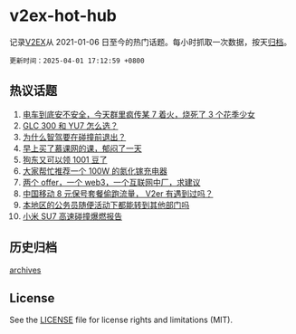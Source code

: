 # v2ex-hot-hub

 记录[V2EX](https://www.v2ex.com/)从 2021-01-06 日至今的热门话题。每小时抓取一次数据，按天[归档](archives)。

`更新时间：2025-04-01 17:12:59 +0800`

## 热议话题

1. [电车到底安不安全，今天群里疯传某 7 着火，烧死了 3 个花季少女](https://www.v2ex.com/t/1122485)
1. [GLC 300 和 YU7 怎么选？](https://www.v2ex.com/t/1122433)
1. [为什么智驾要在碰撞前退出？](https://www.v2ex.com/t/1122560)
1. [早上买了慕课网的课，郁闷了一天](https://www.v2ex.com/t/1122360)
1. [狗东又可以领 1001 豆了](https://www.v2ex.com/t/1122351)
1. [大家帮忙推荐一个 100W 的氮化镓充电器](https://www.v2ex.com/t/1122457)
1. [两个 offer，一个 web3，一个互联网中厂，求建议](https://www.v2ex.com/t/1122446)
1. [中国移动 8 元保号套餐偷跑流量， V2er 有遇到过吗？](https://www.v2ex.com/t/1122548)
1. [本地区的公务员随便活动下都能转到其他部门吗](https://www.v2ex.com/t/1122450)
1. [小米 SU7 高速碰撞爆燃报告](https://www.v2ex.com/t/1122569)

## 历史归档

[archives](archives)

## License

See the [LICENSE](LICENSE) file for license rights and limitations (MIT).
